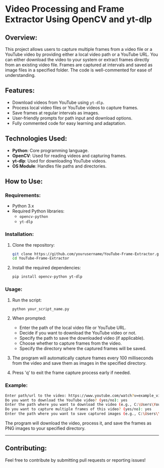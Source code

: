 # Video Processing and Frame Extractor Using OpenCV and yt-dlp

## Overview:
This project allows users to capture multiple frames from a video file or a YouTube video by providing either a local video path or a YouTube URL. You can either download the video to your system or extract frames directly from an existing video file. Frames are captured at intervals and saved as image files in a specified folder. The code is well-commented for ease of understanding.

## Features:
- Download videos from YouTube using `yt-dlp`.
- Process local video files or YouTube videos to capture frames.
- Save frames at regular intervals as images.
- User-friendly prompts for path input and download options.
- Fully commented code for easy learning and adaptation.

## Technologies Used:
- **Python**: Core programming language.
- **OpenCV**: Used for reading videos and capturing frames.
- **yt-dlp**: Used for downloading YouTube videos.
- **OS Module**: Handles file paths and directories.

## How to Use:

### Requirements:
- Python 3.x
- Required Python libraries:
    - `opencv-python`
    - `yt-dlp`

### Installation:
1. Clone the repository:
   ```bash
   git clone https://github.com/yourusername/YouTube-Frame-Extractor.git
   cd YouTube-Frame-Extractor
   ```
2. Install the required dependencies:
   ```bash
   pip install opencv-python yt-dlp
   ```

### Usage:
1. Run the script:
   ```bash
   python your_script_name.py
   ```

2. When prompted:
   - Enter the path of the local video file or YouTube URL.
   - Decide if you want to download the YouTube video or not.
   - Specify the path to save the downloaded video (if applicable).
   - Choose whether to capture frames from the video.
   - Specify the directory where the captured frames will be saved.

3. The program will automatically capture frames every 100 milliseconds from the video and save them as images in the specified directory.

4. Press 'q' to exit the frame capture process early if needed.

### Example:
```bash
Enter path/url to the video: https://www.youtube.com/watch?v=example_video
Do you want to download the YouTube video? (yes/no): yes
Enter the path where you want to download the video (e.g., C:\Users\YourUsername\Downloads): C:\Users\YourUsername\Downloads
Do you want to capture multiple frames of this video? (yes/no): yes
Enter the path where you want to save captured images (e.g., C:\Users\YourUsername\Images): C:\Users\YourUsername\Images
```

The program will download the video, process it, and save the frames as PNG images to your specified directory.

---

## Contributing:
Feel free to contribute by submitting pull requests or reporting issues!


